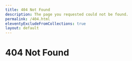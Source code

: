 ```yaml
---
title: 404 Not Found
description: The page you requested could not be found.
permalink: /404.html
eleventyExcludeFromCollections: true
layout: default
---
```


# 404 Not Found

